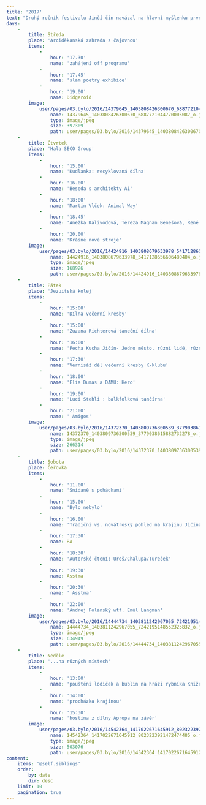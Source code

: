```yaml
---
title: '2017'
text: "Druhý ročník festivalu Jinčí čin navázal na hlavní myšlenku prvního ročníku. Tedy oživování pěti\r\nzajímaých ale často opomíjených nebo nedostatečně užívaných míst města Jičína. Opět jsme si l\r\nkladli za cíl přivést obyvatele Jičína a další návštěvníku do prostor, do kterých nemá veřejnost běžně\r\n                                přístup, například do kostela Panny Marie de Sale a jezuitské koleje, nebo v druhém případě do míst, do míst, která veřejnost běžně navštěvuje - tak běžně, že jim už ani nevěnuje pozornost; proto jsme nabídli nový pohled na tato místa. \r\nnaplno, v rámci festivalu se jednalo hlavně o vlakové nádraží a park u rybníku Šibeňák.\r\n                                Dalším důležitým bodem druhého ročníku se stalo téma změny, které bylo použito při vytvářeni dramaturgie programu. Téma se dalo vyložit několika způsoby změna míst konání festivalu, ale hlavně změna nebo snaha o změnu v zažitých způsobech chování, přemýšlení a dalších stereotypech, se kterými se člověk setkává v každodenním životě (nakupování oblečení, postavení ženy...)\r\n                                Zajímavou částí tohoto ročníku byla interaktivní akce umístěna na vlakové nádraží. Tu vytvořila nadějná režisérka Kristýna Březská (která byla také důležitou členkou týmu prvních dvou ročníků) ve spolupráci s výtvarníkem Jakubel Šulíkem a šikovnými dobrovolníky. Samotnému programu předcházelo vytvoření a distribuce dotazníku, ve kterém byli obyvatelé tázaní, jak prostor nádraží vnímají, co by si na nádraží přáli... Na základě získaných odpovědí byla připravena jedinečná divadelní akce, určená pro cestující (probíhala mezi 12 a 15 hodinou). Cestujícího po zakoupení jízdenky oslovil průvodce novým ideálním nádražím a ukázal novinky na nádraží (byly vytvořeny z kartonu dle odpovědí respondentů např. kavárna, piáno... ale také byla vytvořena reálná knihovna, z které si každý mohl vzít nebo do ní darovat knihu). Výsledky dotazníku a reakce na tuto divadelní akci byly předány SŽDČ. SŽDČ však nijak nereagovala, zaměstnanci nádraží neprojevili velký zájem ani odpor. \r\n\tTřetí ročník se také nesl v duchu špatného počasí, déšt a zima dodávali akci napětí. O to víc jsme si vážili všech návštěvníků, kteří dorazili v pršipláštích (obzvlášt v sobotu) a také práce dobrovolníků, bez kterých by se akce neobešla. \r\n"
days:
    -
        title: Středa
        place: 'Arciděkanská zahrada s čajovnou'
        items:
            -
                hour: '17.30'
                name: 'zahájení off programu'
            -
                hour: '17.45'
                name: 'slam poetry exhibice'
            -
                hour: '19.00'
                name: Didgeroid
        image:
            user/pages/03.bylo/2016/14379645_1403808426300670_6887721044770005087_o.jpg:
                name: 14379645_1403808426300670_6887721044770005087_o.jpg
                type: image/jpeg
                size: 397309
                path: user/pages/03.bylo/2016/14379645_1403808426300670_6887721044770005087_o.jpg
    -
        title: Čtvrtek
        place: 'Hala SECO Group'
        items:
            -
                hour: '15.00'
                name: 'Kudlanka: recyklovaná dílna'
            -
                hour: '16.00'
                name: 'Beseda s architekty A1'
            -
                hour: '18:00'
                name: 'Martin Vlček: Animal Way'
            -
                hour: '18.45'
                name: 'Anežka Kalivodová, Tereza Magnan Benešová, René Vitvar: Práce'
            -
                hour: '20.00'
                name: 'Krásné nové stroje'
        image:
            user/pages/03.bylo/2016/14424916_1403808679633978_5417128656606480404_o.jpg:
                name: 14424916_1403808679633978_5417128656606480404_o.jpg
                type: image/jpeg
                size: 168926
                path: user/pages/03.bylo/2016/14424916_1403808679633978_5417128656606480404_o.jpg
    -
        title: Pátek
        place: 'Jezuitská kolej'
        items:
            -
                hour: '15:00'
                name: 'Dílna večerní kresby'
            -
                hour: '15:00'
                name: 'Zuzana Richterová taneční dílna'
            -
                hour: '16:00'
                name: 'Pecha Kucha Jičín- Jedno město, různí lidé, různé obory, různé projekty, sny a nápady.'
            -
                hour: '17:30'
                name: 'Vernisáž děl večerní kresby K-klubu'
            -
                hour: '18:00'
                name: 'Elia Dumas a DAMU: Hero'
            -
                hour: '19:00'
                name: 'Luci Stehli : balkfolková tančírna'
            -
                hour: '21:00'
                name: ' Amigos'
        image:
            user/pages/03.bylo/2016/14372370_1403809736300539_3779038615882732278_o.jpg:
                name: 14372370_1403809736300539_3779038615882732278_o.jpg
                type: image/jpeg
                size: 266314
                path: user/pages/03.bylo/2016/14372370_1403809736300539_3779038615882732278_o.jpg
    -
        title: Sobota
        place: Čeřovka
        items:
            -
                hour: '11.00'
                name: 'Snídaně s pohádkami'
            -
                hour: '15.00'
                name: 'Bylo nebylo'
            -
                hour: '16.00'
                name: 'Tradiční vs. novátroský pohled na krajinu Jičína. '
            -
                hour: '17:30'
                name: RA
            -
                hour: '18:30'
                name: 'Autorské čtení: Ureš/Chalupa/Tureček'
            -
                hour: '19:30'
                name: Asstma
            -
                hour: '20:30'
                name: ' Asstma'
            -
                hour: '22:00'
                name: 'Andrej Polanský wtf. Emül Langman'
        image:
            user/pages/03.bylo/2016/14444734_1403811242967055_7242195148552325832_o.jpg:
                name: 14444734_1403811242967055_7242195148552325832_o.jpg
                type: image/jpeg
                size: 634949
                path: user/pages/03.bylo/2016/14444734_1403811242967055_7242195148552325832_o.jpg
    -
        title: Neděle
        place: '...na různých místech'
        items:
            -
                hour: '13:00'
                name: 'pouštění lodiček a bublin na hrázi rybníka Kníže za doprovodu Jezinek'
            -
                hour: '14:00'
                name: 'procházka krajinou'
            -
                hour: '15:30'
                name: 'hostina z dílny Apropa na závěr'
        image:
            user/pages/03.bylo/2016/14542364_1417022671645912_8023223921472474485_o.jpg:
                name: 14542364_1417022671645912_8023223921472474485_o.jpg
                type: image/jpeg
                size: 503076
                path: user/pages/03.bylo/2016/14542364_1417022671645912_8023223921472474485_o.jpg
content:
    items: '@self.siblings'
    order:
        by: date
        dir: desc
    limit: 10
    pagination: true
---
```


